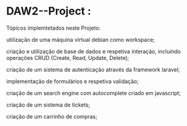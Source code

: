 # DAW2--Project :

Tópicos implemtetados neste Projeto:

utilização de uma máquina virtual debian como workspace;

criação e utilização de base de dados e respetiva interação, incluíndo operações CRUD (Create, Read, Update, Delete);

criação de um sistema de autenticação através da framework laravel;

implementação de formulários e respetiva validação;

criação de um search engine com autocomplete criado em javascript;

criação de um sistema de tickets;

criação de um carrinho de compras;
